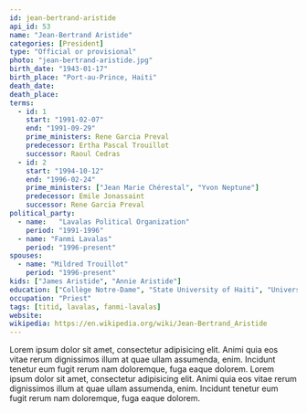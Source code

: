 ```yaml
---
id: jean-bertrand-aristide
api_id: 53
name: "Jean-Bertrand Aristide"
categories: [President]
type: "Official or provisional"
photo: "jean-bertrand-aristide.jpg"
birth_date: "1943-01-17"
birth_place: "Port-au-Prince, Haiti"
death_date:
death_place:
terms:
  - id: 1
    start: "1991-02-07"
    end: "1991-09-29"
    prime_ministers: Rene Garcia Preval
    predecessor: Ertha Pascal Trouillot
    successor: Raoul Cedras
  - id: 2
    start: "1994-10-12"
    end: "1996-02-24"
    prime_ministers: ["Jean Marie Chérestal", "Yvon Neptune"]
    predecessor: Emile Jonassaint
    successor: Rene Garcia Preval
political_party:
  - name: 	"Lavalas Political Organization"
    period: "1991-1996"
  - name: "Fanmi Lavalas"
    period: "1996-present"
spouses:
  - name: "Mildred Trouillot"
    period: "1996-present"
kids: ["James Aristide", "Annie Aristide"]
education: ["Collège Notre-Dame", "State University of Haiti", "University of South Africa"]
occupation: "Priest"
tags: [titid, lavalas, fanmi-lavalas]
website:
wikipedia: https://en.wikipedia.org/wiki/Jean-Bertrand_Aristide
---
```

Lorem ipsum dolor sit amet, consectetur adipisicing elit. Animi quia eos vitae rerum dignissimos illum at quae ullam assumenda, enim. Incidunt tenetur eum fugit rerum nam doloremque, fuga eaque dolorem. Lorem ipsum dolor sit amet, consectetur adipisicing elit. Animi quia eos vitae rerum dignissimos illum at quae ullam assumenda, enim. Incidunt tenetur eum fugit rerum nam doloremque, fuga eaque dolorem.

